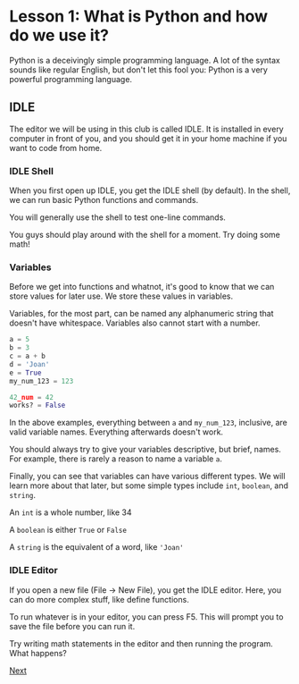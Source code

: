 # Lesson 1: What is Python and how do we use it?

Python is a deceivingly simple programming language. A lot of the syntax sounds like regular English, but don't let this fool you: Python is a very powerful programming language.

## IDLE

The editor we will be using in this club is called IDLE. It is installed in every computer in front of you, and you should get it in your home machine if you want to code from home.

### IDLE Shell

When you first open up IDLE, you get the IDLE shell (by default). In the shell, we can run basic Python functions and commands.

You will generally use the shell to test one-line commands.

You guys should play around with the shell for a moment. Try doing some math!

### Variables

Before we get into functions and whatnot, it's good to know that we can store values for later use. We store these values in variables.

Variables, for the most part, can be named any alphanumeric string that doesn't have whitespace. Variables also cannot start with a number.

```python
a = 5
b = 3
c = a + b
d = 'Joan'
e = True
my_num_123 = 123

42_num = 42
works? = False
```

In the above examples, everything between `a` and `my_num_123`, inclusive, are valid variable names. Everything afterwards doesn't work.

You should always try to give your variables descriptive, but brief, names. For example, there is rarely a reason to name a variable `a`.

Finally, you can see that variables can have various different types. We will learn more about that later, but some simple types include `int`, `boolean`, and `string`.

An `int` is a whole number, like 34

A `boolean` is either `True` or `False`

A `string` is the equivalent of a word, like `'Joan'`

### IDLE Editor

If you open a new file (File -> New File), you get the IDLE editor. Here, you can do more complex stuff, like define functions.

To run whatever is in your editor, you can press F5. This will prompt you to save the file before you can run it.

Try writing math statements in the editor and then running the program. What happens?

[Next](lesson1_2.html)
